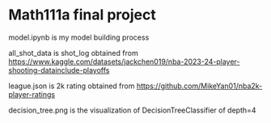 # Math111a final project 
model.ipynb is my model building process

all_shot_data is shot_log obtained from https://www.kaggle.com/datasets/jackchen019/nba-2023-24-player-shooting-datainclude-playoffs

league.json is 2k rating obtained from https://github.com/MikeYan01/nba2k-player-ratings

decision_tree.png is the visualization of DecisionTreeClassifier of depth=4
